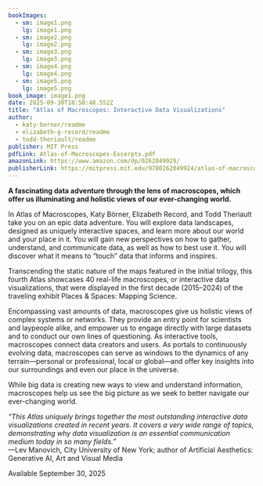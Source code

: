 ```yaml
---
bookImages:
  - sm: image1.png
    lg: image1.png
  - sm: image2.png
    lg: image2.png
  - sm: image3.png
    lg: image3.png
  - sm: image4.png
    lg: image4.png
  - sm: image5.png
    lg: image5.png
book_image: image1.png
date: 2025-09-30T18:50:48.552Z
title: "Atlas of Macroscopes: Interactive Data Visualizations"
author:
  - katy-borner/readme
  - elizabeth-g-record/readme
  - todd-theriault/readme
publisher: MIT Press
pdfLink: Atlas-of-Macroscopes-Excerpts.pdf
amazonLink: https://www.amazon.com/dp/0262049929/
publisherLink: https://mitpress.mit.edu/9780262049924/atlas-of-macroscopes/
---
```

**A fascinating data adventure through the lens of macroscopes, which offer us illuminating and holistic views of our ever-changing world.**

In Atlas of Macroscopes, Katy Börner, Elizabeth Record, and Todd Theriault take you on an epic data adventure. You will explore data landscapes, designed as uniquely interactive spaces, and learn more about our world and your place in it. You will gain new perspectives on how to gather, understand, and communicate data, as well as how to best use it. You will discover what it means to “touch” data that informs and inspires.

Transcending the static nature of the maps featured in the initial trilogy, this fourth Atlas showcases 40 real-life macroscopes, or interactive data visualizations, that were displayed in the first decade (2015–2024) of the traveling exhibit Places & Spaces: Mapping Science.

Encompassing vast amounts of data, macroscopes give us holistic views of complex systems or networks. They provide an entry point for scientists and laypeople alike, and empower us to engage directly with large datasets and to conduct our own lines of questioning. As interactive tools, macroscopes connect data creators and users. As portals to continuously evolving data, macroscopes can serve as windows to the dynamics of any terrain—personal or professional, local or global—and offer key insights into our surroundings and even our place in the universe.

While big data is creating new ways to view and understand information, macroscopes help us see the big picture as we seek to better navigate our ever-changing world.

*“This Atlas uniquely brings together the most outstanding interactive data visualizations created in recent years. It covers a very wide range of topics, demonstrating why data visualization is an essential communication medium today in so many fields.”*\
—Lev Manovich, City University of New York; author of Artificial Aesthetics: Generative AI, Art and Visual Media

<span class="available-date">Available September 30, 2025</span>
